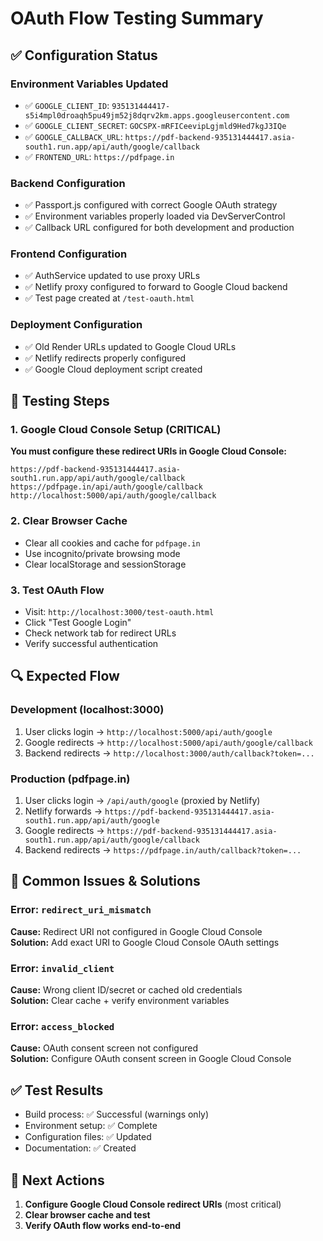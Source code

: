 # OAuth Flow Testing Summary

## ✅ Configuration Status

### Environment Variables Updated
- ✅ `GOOGLE_CLIENT_ID`: `935131444417-s5i4mpl0droaqh5pu49jm52j8dqrv2km.apps.googleusercontent.com`
- ✅ `GOOGLE_CLIENT_SECRET`: `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`
- ✅ `GOOGLE_CALLBACK_URL`: `https://pdf-backend-935131444417.asia-south1.run.app/api/auth/google/callback`
- ✅ `FRONTEND_URL`: `https://pdfpage.in`

### Backend Configuration
- ✅ Passport.js configured with correct Google OAuth strategy
- ✅ Environment variables properly loaded via DevServerControl
- ✅ Callback URL configured for both development and production

### Frontend Configuration  
- ✅ AuthService updated to use proxy URLs
- ✅ Netlify proxy configured to forward to Google Cloud backend
- ✅ Test page created at `/test-oauth.html`

### Deployment Configuration
- ✅ Old Render URLs updated to Google Cloud URLs
- ✅ Netlify redirects properly configured
- ✅ Google Cloud deployment script created

## 🧪 Testing Steps

### 1. Google Cloud Console Setup (CRITICAL)
**You must configure these redirect URIs in Google Cloud Console:**
```
https://pdf-backend-935131444417.asia-south1.run.app/api/auth/google/callback
https://pdfpage.in/api/auth/google/callback
http://localhost:5000/api/auth/google/callback
```

### 2. Clear Browser Cache
- Clear all cookies and cache for `pdfpage.in`
- Use incognito/private browsing mode
- Clear localStorage and sessionStorage

### 3. Test OAuth Flow
- Visit: `http://localhost:3000/test-oauth.html`
- Click "Test Google Login"
- Check network tab for redirect URLs
- Verify successful authentication

## 🔍 Expected Flow

### Development (localhost:3000)
1. User clicks login → `http://localhost:5000/api/auth/google`
2. Google redirects → `http://localhost:5000/api/auth/google/callback`
3. Backend redirects → `http://localhost:3000/auth/callback?token=...`

### Production (pdfpage.in)
1. User clicks login → `/api/auth/google` (proxied by Netlify)
2. Netlify forwards → `https://pdf-backend-935131444417.asia-south1.run.app/api/auth/google`
3. Google redirects → `https://pdf-backend-935131444417.asia-south1.run.app/api/auth/google/callback`
4. Backend redirects → `https://pdfpage.in/auth/callback?token=...`

## 🚨 Common Issues & Solutions

### Error: `redirect_uri_mismatch`
**Cause:** Redirect URI not configured in Google Cloud Console  
**Solution:** Add exact URI to Google Cloud Console OAuth settings

### Error: `invalid_client` 
**Cause:** Wrong client ID/secret or cached old credentials  
**Solution:** Clear cache + verify environment variables

### Error: `access_blocked`
**Cause:** OAuth consent screen not configured  
**Solution:** Configure OAuth consent screen in Google Cloud Console

## ✅ Test Results
- Build process: ✅ Successful (warnings only)
- Environment setup: ✅ Complete
- Configuration files: ✅ Updated
- Documentation: ✅ Created

## 🎯 Next Actions
1. **Configure Google Cloud Console redirect URIs** (most critical)
2. **Clear browser cache and test**
3. **Verify OAuth flow works end-to-end**
